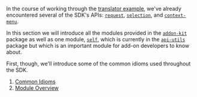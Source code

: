 In the course of working through the 
[translator example](#guide/implementing-simple-addon), we've already
encountered several of the SDK's APIs: [`request`](#module/addon-kit/request),
[`selection`](#module/addon-kit/selection), and 
[`context-menu`](#module/addon-kit/context-menu).

In this section we will introduce all the modules provided in the
[`addon-kit`](#package/addon-kit) package as well as one module, 
[`self`](#module/api-utils/self), which is currently in the 
[`api-utils`](#package/api-utils) package but which is an important module for
add-on developers to know about.

First, though, we'll introduce some of the common idioms used throughout the
SDK.

1. [Common Idioms](#guide/api-idioms)
2. [Module Overview](#guide/api-modules)


